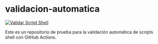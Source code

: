 # validacion-automatica

[![Validar Script Shell](https://github.com/salmamax/validacion-automatica/actions/workflows/validate.yml/badge.svg)](https://github.com/salmamax/validacion-automatica/actions/workflows/validate.yml)

Este es un repositorio de prueba para la validación automática de scripts shell con GitHub Actions.
